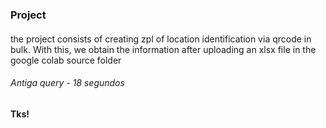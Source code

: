 ### Project

####
the project consists of creating zpl of location identification via qrcode in bulk. With this, we obtain the information after uploading an xlsx file in the google colab source folder

###### Antiga query - 18 segundos




#### Tks!
